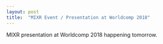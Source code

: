 ```yaml
---
layout: post
title:  "MIXR Event / Presentation at Worldcomp 2018"
---
```

MIXR presentation at Worldcomp 2018 happening tomorrow.

